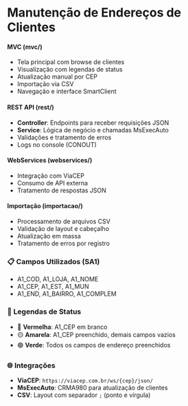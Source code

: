 # Manutenção de Endereços de Clientes

#### MVC (mvc/)
- Tela principal com browse de clientes
- Visualização com legendas de status
- Atualização manual por CEP
- Importação via CSV
- Navegação e interface SmartClient

#### REST API (rest/)
- **Controller**: Endpoints para receber requisições JSON
- **Service**: Lógica de negócio e chamadas MsExecAuto
- Validações e tratamento de erros
- Logs no console (CONOUT)

#### WebServices (webservices/)
- Integração com ViaCEP
- Consumo de API externa
- Tratamento de respostas JSON

#### Importação (importacao/)
- Processamento de arquivos CSV
- Validação de layout e cabeçalho
- Atualização em massa
- Tratamento de erros por registro

### 📋 Campos Utilizados (SA1)
- A1_COD, A1_LOJA, A1_NOME
- A1_CEP, A1_EST, A1_MUN
- A1_END, A1_BAIRRO, A1_COMPLEM

### 🎨 Legendas de Status
- 🔴 **Vermelha**: A1_CEP em branco
- 🟡 **Amarela**: A1_CEP preenchido, demais campos vazios
- 🟢 **Verde**: Todos os campos de endereço preenchidos

### 🌐 Integrações
- **ViaCEP**: `https://viacep.com.br/ws/{cep}/json/`
- **MsExecAuto**: CRMA980 para atualização de clientes
- **CSV**: Layout com separador `;` (ponto e vírgula)
